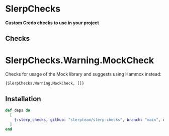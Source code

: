 # SlerpChecks

**Custom Credo checks to use in your project**

## Checks
# SlerpChecks.Warning.MockCheck
Checks for usage of the Mock library and suggests using Hammox instead:
```
{SlerpChecks.Warning.MockCheck, []}
```

## Installation

```elixir
def deps do
  [
    {:slerp_checks, github: "slerpteam/slerp-checks", branch: "main", only: [:dev, :test]}
  ]
end
```
